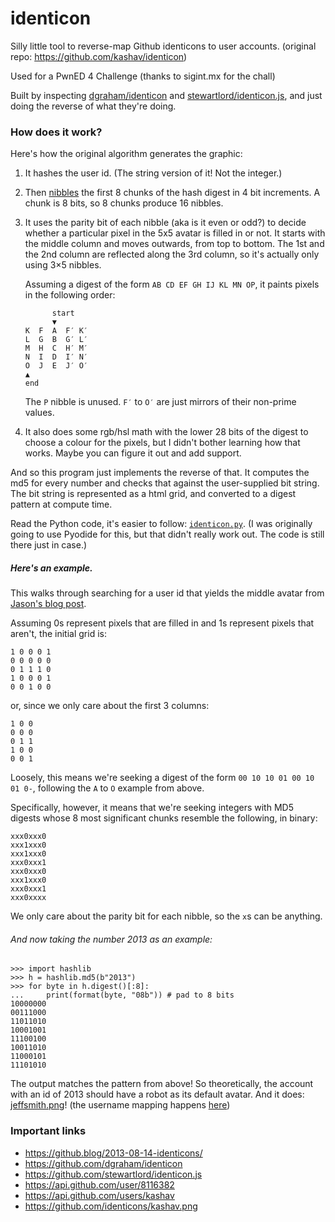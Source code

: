 # identicon

Silly little tool to reverse-map Github identicons to user accounts. (original repo: https://github.com/kashav/identicon)

Used for a PwnED 4 Challenge (thanks to sigint.mx for the chall)

Built by inspecting [dgraham/identicon][dgraham] and [stewartlord/identicon.js][identicon.js], and just doing the reverse of what they're doing.

### How does it work?

Here's how the original algorithm generates the graphic:

1. It hashes the user id. (The string version of it! Not the integer.)

2. Then [nibbles][bit-nibbler] the first 8 chunks of the hash digest in 4 bit increments. A chunk is 8 bits, so 8 chunks produce 16 nibbles.

3. It uses the parity bit of each nibble (aka is it even or odd?) to decide whether a particular pixel in the 5x5 avatar is filled in or not. It starts with the middle column and moves outwards, from top to bottom. The 1st and the 2nd column are reflected along the 3rd column, so it's actually only using 3×5 nibbles.

    Assuming a digest of the form `AB CD EF GH IJ KL MN OP`, it paints pixels in the following order:

    ```
          start
          ▼
    K  F  A  F′ K′
    L  G  B  G′ L′
    M  H  C  H′ M′
    N  I  D  I′ N′
    O  J  E  J′ O′
    ▲
    end
    ```

    The `P` nibble is unused. `F′` to `O′` are just mirrors of their non-prime values.

4. It also does some rgb/hsl math with the lower 28 bits of the digest to choose a colour for the pixels, but I didn't bother learning how that works. Maybe you can figure it out and add support.

And so this program just implements the reverse of that. It computes the md5 for every number and checks that against the user-supplied bit string. The bit string is represented as a html grid, and converted to a digest pattern at compute time.

Read the Python code, it's easier to follow: [`identicon.py`](./python/identicon.py). (I was originally going to use Pyodide for this, but that didn't really work out. The code is still there just in case.)

##### Here's an example.

This walks through searching for a user id that yields the middle avatar from [Jason's blog post][jason].

Assuming 0s represent pixels that are filled in and 1s represent pixels that aren't, the initial grid is:

```
1 0 0 0 1
0 0 0 0 0
0 1 1 1 0
1 0 0 0 1
0 0 1 0 0
```

or, since we only care about the first 3 columns:

```
1 0 0
0 0 0
0 1 1
1 0 0
0 0 1
```

Loosely, this means we're seeking a digest of the form `00 10 10 01 00 10 01 0-`, following the `A` to `O` example from above.

Specifically, however, it means that we're seeking integers with MD5
digests whose 8 most significant chunks resemble the following, in binary:

```
xxx0xxx0
xxx1xxx0
xxx1xxx0
xxx0xxx1
xxx0xxx0
xxx1xxx0
xxx0xxx1
xxx0xxxx
```

We only care about the parity bit for each nibble, so the `x`s can be anything.

###### And now taking the number 2013 as an example:

```python3
>>> import hashlib
>>> h = hashlib.md5(b"2013")
>>> for byte in h.digest()[:8]:
...     print(format(byte, "08b")) # pad to 8 bits
10000000
00111000
11011010
10001001
11100100
10011010
11000101
11101010
```

The output matches the pattern from above! So theoretically, the account with
an id of 2013 should have a robot as its default avatar. And it does: [jeffsmith.png][jeffsmith.png]! (the username mapping happens [here][api])

### Important links

- https://github.blog/2013-08-14-identicons/
- https://github.com/dgraham/identicon
- https://github.com/stewartlord/identicon.js
- https://api.github.com/user/8116382
- https://api.github.com/users/kashav
- https://github.com/identicons/kashav.png


[jason]:  https://github.blog/2013-08-14-identicons/
[dgraham]: https://github.com/dgraham/identicon
[identicon.js]: https://github.com/stewartlord/identicon.js

[jeffsmith.png]: https://github.com/identicons/jeffsmith.png
[api]: https://api.github.com/user/2013

[bit-nibbler]: https://en.wikipedia.org/wiki/Bit_nibbler
